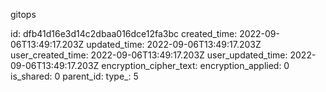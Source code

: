 gitops

id: dfb41d16e3d14c2dbaa016dce12fa3bc
created_time: 2022-09-06T13:49:17.203Z
updated_time: 2022-09-06T13:49:17.203Z
user_created_time: 2022-09-06T13:49:17.203Z
user_updated_time: 2022-09-06T13:49:17.203Z
encryption_cipher_text: 
encryption_applied: 0
is_shared: 0
parent_id: 
type_: 5